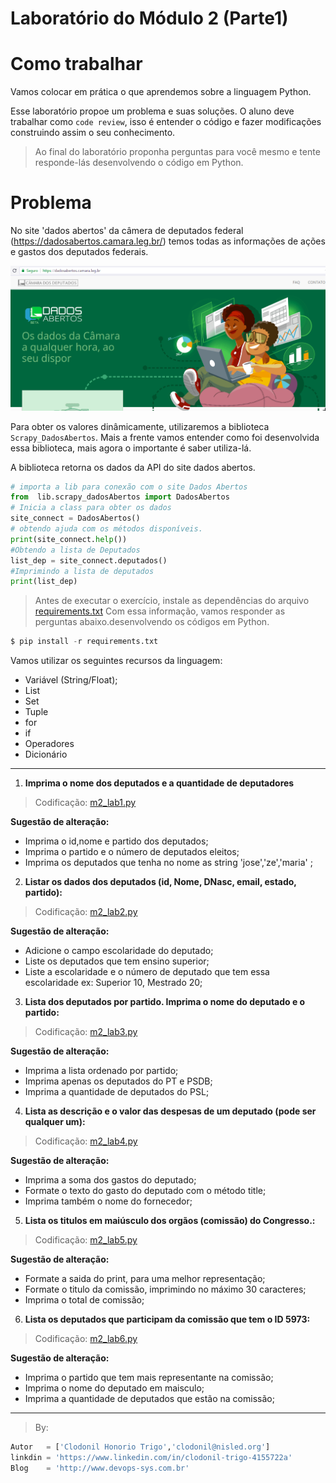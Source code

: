Laboratório do Módulo 2 (Parte1) 
======

# Como trabalhar
Vamos colocar em prática o que aprendemos sobre a linguagem Python. 

Esse laboratório propoe um problema e suas soluções. O aluno deve trabalhar como `code review`, isso é entender o código e fazer modificações construindo assim o seu conhecimento. 

> Ao final do laboratório proponha perguntas para você mesmo e tente responde-lás desenvolvendo o código em Python.


# Problema

No site 'dados abertos' da câmera de deputados federal (https://dadosabertos.camara.leg.br/) temos todas as informações de ações e gastos dos deputados federais.


![dadosabertos](https://github.com/clodonil/Python-Fundamentals/blob/master/Imagens/dados_abertos1.png)

Para obter os valores dinâmicamente, utilizaremos a biblioteca `Scrapy_DadosAbertos`. Mais a frente vamos entender como foi desenvolvida essa biblioteca, mais agora o importante é saber utiliza-lá.

A biblioteca retorna os dados da API do site dados abertos. 

```python
# importa a lib para conexão com o site Dados Abertos
from  lib.scrapy_dadosAbertos import DadosAbertos
# Inicia a class para obter os dados
site_connect = DadosAbertos()
# obtendo ajuda com os métodos disponíveis.
print(site_connect.help())
#Obtendo a lista de Deputados
list_dep = site_connect.deputados()
#Imprimindo a lista de deputados
print(list_dep)

```
> Antes de executar o exercício, instale as dependências do arquivo [requirements.txt](code/requirements.txt)
Com essa informação, vamos responder as perguntas abaixo.desenvolvendo os códigos em Python.

```python
$ pip install -r requirements.txt
```

Vamos utilizar os seguintes recursos da linguagem:
* Variável (String/Float);
* List
* Set
* Tuple
* for
* if
* Operadores
* Dicionário

------

1. **Imprima o nome dos deputados e a quantidade de deputadores**

> Codificação: [m2_lab1.py](code/m2_lab1.py)

**Sugestão de alteração:**
- Imprima o id,nome e partido dos deputados;
- Imprima o partido  e o número de deputados eleitos;
- Imprima os deputados que tenha no nome as string 'jose','ze','maria' ; 


2. **Listar os dados dos deputados (id, Nome, DNasc, email, estado, partido):**
   
> Codificação: [m2_lab2.py](code/m2_lab2.py)

**Sugestão de alteração:**
- Adicione o campo escolaridade do deputado;
- Liste os deputados que tem ensino superior;
- Liste a escolaridade e o número de deputado que tem essa escolaridade ex: Superior 10, Mestrado 20; 

3. **Lista dos deputados por partido. Imprima o nome do deputado e o partido:**
    
> Codificação: [m2_lab3.py](code/m2_lab3.py)

**Sugestão de alteração:**
- Imprima a lista ordenado por partido;
- Imprima apenas os deputados do PT e PSDB;
- Imprima a quantidade de deputados do PSL; 

4. **Lista as descrição e o valor das despesas de um deputado (pode ser qualquer um):**

> Codificação: [m2_lab4.py](code/m2_lab4.py)

**Sugestão de alteração:**
- Imprima a soma dos gastos do deputado;
- Formate o texto do gasto do deputado com o método title;
- Imprima também o nome do fornecedor; 

5. **Lista os titulos em maiúsculo dos orgãos (comissão) do Congresso.:**
   
> Codificação: [m2_lab5.py](code/m2_lab5.py)

**Sugestão de alteração:**
- Formate a saida do print, para uma melhor representação;
- Formate o titulo da comissão, imprimindo no máximo 30 caracteres;
- Imprima o total de comissão; 


6. **Lista os deputados que participam da comissão que tem o ID 5973:**
   
> Codificação: [m2_lab6.py](code/m2_lab6.py)

**Sugestão de alteração:**
- Imprima o partido que tem mais representante na comissão;
- Imprima o nome do deputado em maisculo;
- Imprima a quantidade de deputados que estão na comissão; 


***
> By:
```python
Autor   = ['Clodonil Honorio Trigo','clodonil@nisled.org']
linkdin = 'https://www.linkedin.com/in/clodonil-trigo-4155722a'
Blog    = 'http://www.devops-sys.com.br'
```
